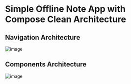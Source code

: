 # Simple Offline Note App with Compose Clean Architecture

## Navigation Architecture
![image](https://github.com/khasang12-khmt/NoteApp_ComposeWithCA/assets/80106348/8749192e-8bad-4e19-8920-d3ce091cc2d0)

## Components Architecture
![image](https://github.com/khasang12-khmt/NoteApp_ComposeWithCA/assets/80106348/29cad934-b6b1-4b47-a244-67a384fc35f0)

